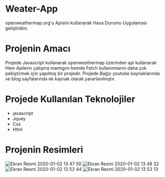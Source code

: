 # Weater-App
openweathermap.org'u Apisini kullanarak Hava Durumu Uygulaması geliştirdim. 

# Projenin Amacı

Projede Javascript kullanarak openweathermap üzerinden api kullanarak Hem Apilerin çalışma mantıgını hemde Fetch kullanımlarını daha çok pekiştirmek için yapılmış bir projedir.
Projede Bağzı youtube kaynaklarında ve blog sayfalarında ek kaynak olarak yararlanılmştır.
# Projede Kullanılan Teknolojiler
  - javascript
  - Jquey
  - Css
  - Html
# Projenin Resimleri
![Ekran Resmi 2020-01-02 13 47 50](https://user-images.githubusercontent.com/37363652/103455801-47cf3500-4d01-11eb-91ad-8a17b59bbf58.png)
![Ekran Resmi 2020-01-02 13 48 32](https://user-images.githubusercontent.com/37363652/103455870-e52a6900-4d01-11eb-8f7f-740527bd0c06.png)
![Ekran Resmi 2020-01-02 13 52 44](https://user-images.githubusercontent.com/37363652/103455874-e8bdf000-4d01-11eb-89b3-16d6a7af57e6.png)
![Ekran Resmi 2020-01-02 13 53 13](https://user-images.githubusercontent.com/37363652/103455880-ec517700-4d01-11eb-9f88-53f82898871e.png)

